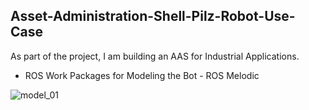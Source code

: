 ## Asset-Administration-Shell-Pilz-Robot-Use-Case
As part of the project, I am building an AAS for Industrial Applications.
* ROS Work Packages for Modeling the Bot - ROS Melodic

![model_01](https://github.com/menonajayki/Asset-Administration-Shell-Pilz-Robot-Use-Case/assets/150596315/b5ad5c42-1ef5-44b3-bac1-2fa4cf534a81)

